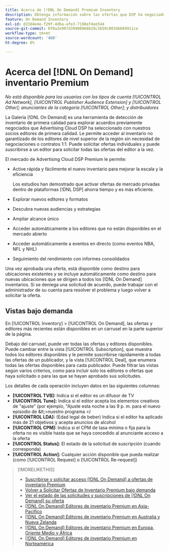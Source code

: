 ```yaml
---
title: Acerca de [!DNL On Demand] Premium Inventory
description: Obtenga información sobre las ofertas que DSP ha negociado previamente con socios de editor premium.
feature: On Demand Inventory
exl-id: d23d4e4e-f29f-4dba-afe3-7198ef4ee544
source-git-commit: 0f0a2e907d39900968b29c3b59c8034b604911ce
workflow-type: tm+mt
source-wordcount: '460'
ht-degree: 0%

---
```


# Acerca del [!DNL On Demand] inventario Premium

*No está disponible para los usuarios con los tipos de cuenta  [!UICONTROL Ad Network],  [!UICONTROL Publisher Audience Extension] y  [!UICONTROL Other]; anunciantes de la categoría  [!UICONTROL Other]; y distribuidores*

La Galería [!DNL On Demand] es una herramienta de detección de inventario de primera calidad para explorar acuerdos previamente negociados que Advertising Cloud DSP ha seleccionado con nuestros socios editores de primera calidad. Le permite acceder al inventario no garantizado de los editores de nivel superior de la región sin necesidad de negociaciones o contratos 1:1. Puede solicitar ofertas individuales y puede suscribirse a un editor para solicitar todas las ofertas del editor a la vez.

El mercado de Advertising Cloud DSP Premium le permite:

* Active rápida y fácilmente el nuevo inventario para mejorar la escala y la eficiencia

   Los estudios han demostrado que activar ofertas de mercado privadas dentro de plataformas [!DNL DSP] ahorra tiempo y es más eficiente.

* Explorar nuevos editores y formatos
* Descubra nuevas audiencias y estrategias
* Ampliar alcance único
* Acceder automáticamente a los editores que no están disponibles en el mercado abierto
* Acceder automáticamente a eventos en directo (como eventos NBA, NFL y NHL)
* Seguimiento del rendimiento con informes consolidados

Una vez aprobada una oferta, está disponible como destino para ubicaciones existentes y se incluye automáticamente como destino para nuevas ubicaciones que se dirigen a todos los [!DNL On Demand] inventarios. Si se deniega una solicitud de acuerdo, puede trabajar con el administrador de su cuenta para resolver el problema y luego volver a solicitar la oferta.

## Vistas bajo demanda

En [!UICONTROL Inventory] > [!UICONTROL On Demand], las ofertas y editores más recientes <!-- how recent? --> están disponibles en un carrusel en la parte superior de la página.

Debajo del carrusel, puede ver todas las ofertas y editores disponibles. Puede cambiar entre la vista [!UICONTROL Subscription], que muestra todos los editores disponibles y le permite suscribirse rápidamente a todas las ofertas de un publicador, y la vista [!UICONTROL Deal], que enumera todas las ofertas disponibles para cada publicador. Puede filtrar las vistas según varios criterios, como para incluir solo los editores o ofertas que haya solicitado o para las que se hayan aprobado sus solicitudes.

Los detalles de cada operación incluyen datos en las siguientes columnas:

* **[!UICONTROL TVB]:** Indica si el editor es un difusor de TV
* **[!UICONTROL Tune]:** Indica si el editor acepta los elementos creativos de &quot;ajuste&quot; (por ejemplo, &quot;Ajuste esta noche a las 9 p. m. para el nuevo episodio de \&lt;>nuestro programa *\>)*
* **[!UICONTROL LDA]:** (Edad legal de beber) Indica si el editor ha aplicado más de 21 objetivos y acepta anuncios de alcohol
* **[!UICONTROL CPM]:** Indica si el CPM de tasa mínima o fija para la oferta no es visible hasta que se haya concedido al anunciante acceso a la oferta
* **[!UICONTROL Status]:** El estado de la solicitud de suscripción (cuando corresponda)
* **[!UICONTROL Action]:** Cualquier acción disponible que pueda realizar (como  [!UICONTROL Request] o  [!UICONTROL Re-request])

>[!MORELIKETHIS]
>
>* [Suscribirse y solicitar acceso  [!DNL On Demand] a ofertas de inventario Premium](on-demand-inventory-subscribe.md)
>* [Volver a Solicitar Ofertas de Inventario Premium bajo demanda](on-demand-inventory-rerequest.md)
>* [Ver el estado de las solicitudes y suscripciones de  [!DNL On Demand] su oferta](on-demand-inventory-view-status.md)
>* [[!DNL On Demand] Editores de inventario Premium en Asia-Pacífico](on-demand-inventory-publishers-apac.md)
>* [[!DNL On Demand] Editores de inventario Premium en Australia y Nueva Zelanda](on-demand-inventory-publishers-anz.md)
>* [[!DNL On Demand] Editores de inventario Premium en Europa, Oriente Medio y África](on-demand-inventory-publishers-emea.md)
>* [[!DNL On Demand] Editores de inventario Premium en Norteamérica](on-demand-inventory-publishers-na.md)

